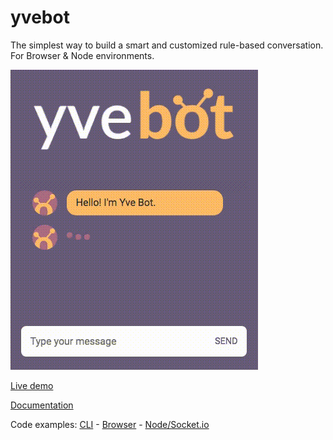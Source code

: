 # yvebot
The simplest way to build a smart and customized rule-based conversation. For Browser & Node environments.

![Preview](docs/assets/images/screen.gif)

[Live demo](https://andersonba.github.io/yve-bot)

[Documentation](https://andersonba.github.io/yve-bot/docs)

Code examples: [CLI](examples/cli) - [Browser](examples/web) - [Node/Socket.io](examples/socket.io)
